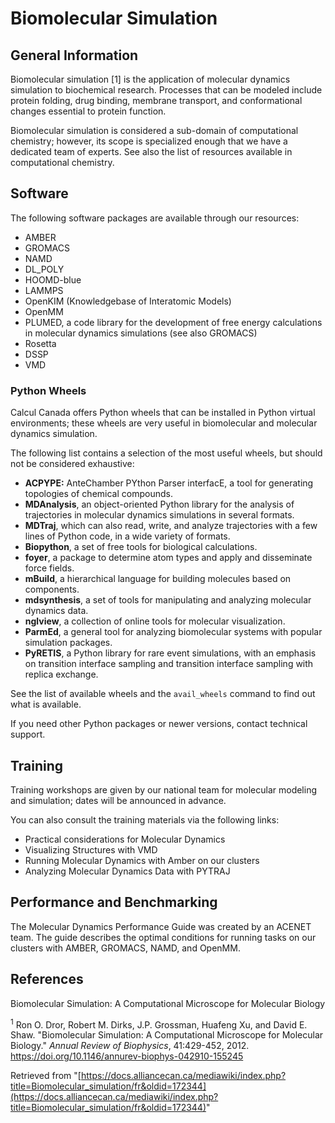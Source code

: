 # Biomolecular Simulation

## General Information

Biomolecular simulation [1] is the application of molecular dynamics simulation to biochemical research.  Processes that can be modeled include protein folding, drug binding, membrane transport, and conformational changes essential to protein function.

Biomolecular simulation is considered a sub-domain of computational chemistry; however, its scope is specialized enough that we have a dedicated team of experts.  See also the list of resources available in computational chemistry.


## Software

The following software packages are available through our resources:

* AMBER
* GROMACS
* NAMD
* DL_POLY
* HOOMD-blue
* LAMMPS
* OpenKIM (Knowledgebase of Interatomic Models)
* OpenMM
* PLUMED, a code library for the development of free energy calculations in molecular dynamics simulations (see also GROMACS)
* Rosetta
* DSSP
* VMD


### Python Wheels

Calcul Canada offers Python wheels that can be installed in Python virtual environments; these wheels are very useful in biomolecular and molecular dynamics simulation.

The following list contains a selection of the most useful wheels, but should not be considered exhaustive:

* **ACPYPE:** AnteChamber PYthon Parser interfacE, a tool for generating topologies of chemical compounds.
* **MDAnalysis**, an object-oriented Python library for the analysis of trajectories in molecular dynamics simulations in several formats.
* **MDTraj**, which can also read, write, and analyze trajectories with a few lines of Python code, in a wide variety of formats.
* **Biopython**, a set of free tools for biological calculations.
* **foyer**, a package to determine atom types and apply and disseminate force fields.
* **mBuild**, a hierarchical language for building molecules based on components.
* **mdsynthesis**, a set of tools for manipulating and analyzing molecular dynamics data.
* **nglview**, a collection of online tools for molecular visualization.
* **ParmEd**, a general tool for analyzing biomolecular systems with popular simulation packages.
* **PyRETIS**, a Python library for rare event simulations, with an emphasis on transition interface sampling and transition interface sampling with replica exchange.

See the list of available wheels and the `avail_wheels` command to find out what is available.

If you need other Python packages or newer versions, contact technical support.


## Training

Training workshops are given by our national team for molecular modeling and simulation; dates will be announced in advance.

You can also consult the training materials via the following links:

* Practical considerations for Molecular Dynamics
* Visualizing Structures with VMD
* Running Molecular Dynamics with Amber on our clusters
* Analyzing Molecular Dynamics Data with PYTRAJ


## Performance and Benchmarking

The Molecular Dynamics Performance Guide was created by an ACENET team. The guide describes the optimal conditions for running tasks on our clusters with AMBER, GROMACS, NAMD, and OpenMM.


## References

Biomolecular Simulation: A Computational Microscope for Molecular Biology

<sup>1</sup> Ron O. Dror, Robert M. Dirks, J.P. Grossman, Huafeng Xu, and David E. Shaw. "Biomolecular Simulation: A Computational Microscope for Molecular Biology." *Annual Review of Biophysics*, 41:429-452, 2012. https://doi.org/10.1146/annurev-biophys-042910-155245

Retrieved from "[https://docs.alliancecan.ca/mediawiki/index.php?title=Biomolecular_simulation/fr&oldid=172344](https://docs.alliancecan.ca/mediawiki/index.php?title=Biomolecular_simulation/fr&oldid=172344)"
